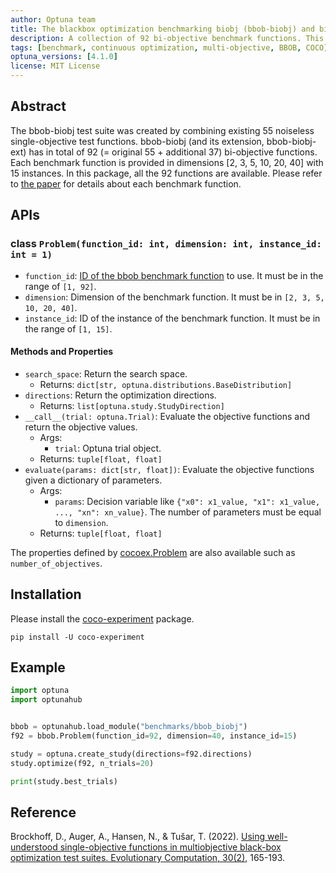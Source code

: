 ```yaml
---
author: Optuna team
title: The blackbox optimization benchmarking biobj (bbob-biobj) and biobj-ext (bbob-biobj-ext) test suites
description: A collection of 92 bi-objective benchmark functions. This package is a wrapper of the COCO (COmparing Continuous Optimizers) experiments library.
tags: [benchmark, continuous optimization, multi-objective, BBOB, COCO]
optuna_versions: [4.1.0]
license: MIT License
---
```


## Abstract

The bbob-biobj test suite was created by combining existing 55 noiseless single-objective test functions.
bbob-biobj (and its extension, bbob-biobj-ext) has in total of 92 (= original 55 + additional 37) bi-objective functions.
Each benchmark function is provided in dimensions \[2, 3, 5, 10, 20, 40\] with 15 instances.
In this package, all the 92 functions are available.
Please refer to [the paper](https://direct.mit.edu/evco/article/30/2/165/107813/Using-Well-Understood-Single-Objective-Functions) for details about each benchmark function.

## APIs

### class `Problem(function_id: int, dimension: int, instance_id: int = 1)`

- `function_id`: [ID of the bbob benchmark function](https://coco-platform.org/testsuites/bbob-biobj/overview.html) to use. It must be in the range of `[1, 92]`.
- `dimension`: Dimension of the benchmark function. It must be in `[2, 3, 5, 10, 20, 40]`.
- `instance_id`: ID of the instance of the benchmark function. It must be in the range of `[1, 15]`.

#### Methods and Properties

- `search_space`: Return the search space.
  - Returns: `dict[str, optuna.distributions.BaseDistribution]`
- `directions`: Return the optimization directions.
  - Returns: `list[optuna.study.StudyDirection]`
- `__call__(trial: optuna.Trial)`: Evaluate the objective functions and return the objective values.
  - Args:
    - `trial`: Optuna trial object.
  - Returns: `tuple[float, float]`
- `evaluate(params: dict[str, float])`: Evaluate the objective functions given a dictionary of parameters.
  - Args:
    - `params`: Decision variable like `{"x0": x1_value, "x1": x1_value, ..., "xn": xn_value}`. The number of parameters must be equal to `dimension`.
  - Returns: `tuple[float, float]`

The properties defined by [cocoex.Problem](https://numbbo.github.io/coco-doc/apidocs/cocoex/cocoex.Problem.html) are also available such as `number_of_objectives`.

## Installation

Please install the [coco-experiment](https://github.com/numbbo/coco-experiment/tree/main/build/python) package.

```shell
pip install -U coco-experiment
```

## Example

```python
import optuna
import optunahub


bbob = optunahub.load_module("benchmarks/bbob_biobj")
f92 = bbob.Problem(function_id=92, dimension=40, instance_id=15)

study = optuna.create_study(directions=f92.directions)
study.optimize(f92, n_trials=20)

print(study.best_trials)
```

## Reference

Brockhoff, D., Auger, A., Hansen, N., & Tušar, T. (2022). [Using well-understood single-objective functions in multiobjective black-box optimization test suites. Evolutionary Computation, 30(2)](https://direct.mit.edu/evco/article/30/2/165/107813/Using-Well-Understood-Single-Objective-Functions), 165-193.
